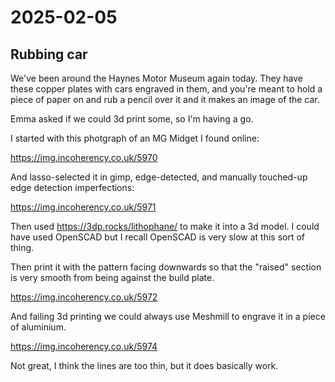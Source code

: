 # 2025-02-05

## Rubbing car

We've been around the Haynes Motor Museum again today. They have these copper plates with
cars engraved in them, and you're meant to hold a piece of paper on and rub a pencil
over it and it makes an image of the car.

Emma asked if we could 3d print some, so I'm having a go.

I started with this photgraph of an MG Midget I found online:

https://img.incoherency.co.uk/5970

And lasso-selected it in gimp, edge-detected, and manually touched-up edge detection
imperfections:

https://img.incoherency.co.uk/5971

Then used https://3dp.rocks/lithophane/ to make it into a 3d model. I could have used
OpenSCAD but I recall OpenSCAD is very slow at this sort of thing.

Then print it with the pattern facing downwards so that the "raised" section is very smooth
from being against the build plate.

https://img.incoherency.co.uk/5972

And failing 3d printing we could always use Meshmill to engrave it in a piece of
aluminium.

https://img.incoherency.co.uk/5974

Not great, I think the lines are too thin, but it does basically work.
